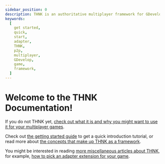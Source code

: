 ```yaml
---
sidebar_position: 0
description: THNK is an authoritative multiplayer framework for GDevelop. You can find extensive documentation, tutorials and guides about THNK on this site.
keywords:
  [
    get started,
    quick,
    start,
    adapter,
    THNK,
    p2p,
    multiplayer,
    GDevelop,
    game,
    framework,
  ]
---
```


# Welcome to the THNK Documentation!

If you do not THNK yet, [check out what it is and why you might want to use it for your multiplayer games](./why-thnk.md).

Check out [the getting started guide](./getting-started/) to get a quick introduction tutorial, or read more about [the concepts that make up THNK as a framework](./concepts/).

You might be interested in reading [more miscellaneous articles about THNK](./misc/), for example, [how to pick an adapter extension for your game](./misc/picking-an-adapter.md).
